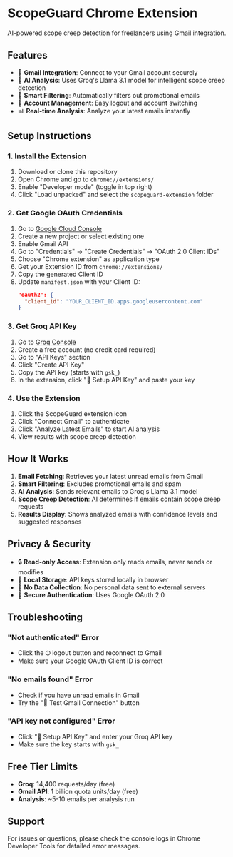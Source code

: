# ScopeGuard Chrome Extension

AI-powered scope creep detection for freelancers using Gmail integration.

## Features

- 🔐 **Gmail Integration**: Connect to your Gmail account securely
- 🤖 **AI Analysis**: Uses Groq's Llama 3.1 model for intelligent scope creep detection
- 📧 **Smart Filtering**: Automatically filters out promotional emails
- 🚪 **Account Management**: Easy logout and account switching
- 📊 **Real-time Analysis**: Analyze your latest emails instantly

## Setup Instructions

### 1. Install the Extension

1. Download or clone this repository
2. Open Chrome and go to `chrome://extensions/`
3. Enable "Developer mode" (toggle in top right)
4. Click "Load unpacked" and select the `scopeguard-extension` folder

### 2. Get Google OAuth Credentials

1. Go to [Google Cloud Console](https://console.cloud.google.com/)
2. Create a new project or select existing one
3. Enable Gmail API
4. Go to "Credentials" → "Create Credentials" → "OAuth 2.0 Client IDs"
5. Choose "Chrome extension" as application type
6. Get your Extension ID from `chrome://extensions/`
7. Copy the generated Client ID
8. Update `manifest.json` with your Client ID:
   ```json
   "oauth2": {
     "client_id": "YOUR_CLIENT_ID.apps.googleusercontent.com"
   }
   ```

### 3. Get Groq API Key

1. Go to [Groq Console](https://console.groq.com/)
2. Create a free account (no credit card required)
3. Go to "API Keys" section
4. Click "Create API Key"
5. Copy the API key (starts with `gsk_`)
6. In the extension, click "🔑 Setup API Key" and paste your key

### 4. Use the Extension

1. Click the ScopeGuard extension icon
2. Click "Connect Gmail" to authenticate
3. Click "Analyze Latest Emails" to start AI analysis
4. View results with scope creep detection

## How It Works

1. **Email Fetching**: Retrieves your latest unread emails from Gmail
2. **Smart Filtering**: Excludes promotional emails and spam
3. **AI Analysis**: Sends relevant emails to Groq's Llama 3.1 model
4. **Scope Creep Detection**: AI determines if emails contain scope creep requests
5. **Results Display**: Shows analyzed emails with confidence levels and suggested responses

## Privacy & Security

- 🔒 **Read-only Access**: Extension only reads emails, never sends or modifies
- 🔐 **Local Storage**: API keys stored locally in browser
- 🚫 **No Data Collection**: No personal data sent to external servers
- 🔑 **Secure Authentication**: Uses Google OAuth 2.0

## Troubleshooting

### "Not authenticated" Error
- Click the ⏻ logout button and reconnect to Gmail
- Make sure your Google OAuth Client ID is correct

### "No emails found" Error
- Check if you have unread emails in Gmail
- Try the "🔧 Test Gmail Connection" button

### "API key not configured" Error
- Click "🔑 Setup API Key" and enter your Groq API key
- Make sure the key starts with `gsk_`

## Free Tier Limits

- **Groq**: 14,400 requests/day (free)
- **Gmail API**: 1 billion quota units/day (free)
- **Analysis**: ~5-10 emails per analysis run

## Support

For issues or questions, please check the console logs in Chrome Developer Tools for detailed error messages.

